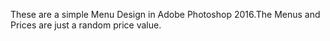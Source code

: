 These are a simple Menu Design in Adobe Photoshop 2016.The Menus and Prices are just a random price value.
